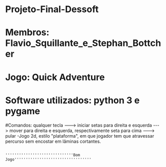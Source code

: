 # Projeto-Final-Dessoft
# Membros: Flavio_Squillante_e_Stephan_Bottcher
# Jogo: Quick Adventure
# Software utilizados: python 3 e pygame
#Comandos: qualquer tecla ---> iniciar
           setas para direita e esquerda ---> mover para direita e esquerda, respectivamente
           seta para cima ---> pular
-Jogo 2d, estilo "plataforma", em que jogador tem que atravessar percurso sem encostar em lâminas cortantes.

                                               
                                               
                                               
                                               ''''''''''''''''''''''''''''''Bom Jogo''''''''''''''''''''''''''''''''''



